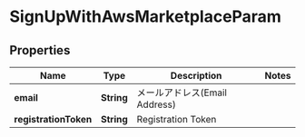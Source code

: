

# SignUpWithAwsMarketplaceParam


## Properties

| Name | Type | Description | Notes |
|------------ | ------------- | ------------- | -------------|
|**email** | **String** | メールアドレス(Email Address) |  |
|**registrationToken** | **String** | Registration Token |  |



